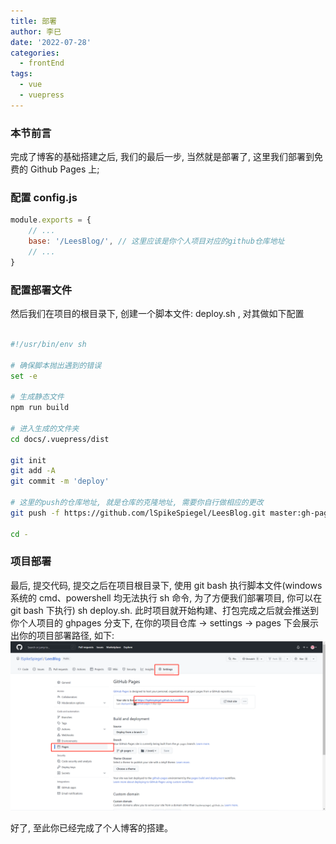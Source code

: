 ```yaml
---
title: 部署
author: 李巳
date: '2022-07-28'
categories:
  - frontEnd
tags:
  - vue
  - vuepress
---
```


### 本节前言

完成了博客的基础搭建之后, 我们的最后一步, 当然就是部署了, 这里我们部署到免费的 Github Pages 上;

### 配置 config.js

```js
module.exports = {
    // ...
    base: '/LeesBlog/', // 这里应该是你个人项目对应的github仓库地址
    // ...
}
```

### 配置部署文件

然后我们在项目的根目录下, 创建一个脚本文件: deploy.sh , 对其做如下配置

```sh

#!/usr/bin/env sh

# 确保脚本抛出遇到的错误
set -e

# 生成静态文件
npm run build

# 进入生成的文件夹
cd docs/.vuepress/dist

git init
git add -A
git commit -m 'deploy'

# 这里的push的仓库地址, 就是仓库的克隆地址, 需要你自行做相应的更改
git push -f https://github.com/lSpikeSpiegel/LeesBlog.git master:gh-pages

cd -
```

### 项目部署

最后, 提交代码, 提交之后在项目根目录下, 使用 git bash 执行脚本文件(windows 系统的 cmd、powershell 均无法执行 sh 命令, 为了方便我们部署项目, 你可以在 git bash 下执行) sh deploy.sh. 此时项目就开始构建、打包完成之后就会推送到你个人项目的 ghpages 分支下, 在你的项目仓库 -> settings -> pages 下会展示出你的项目部署路径, 如下:
![图片](./imgs/ghpages.png)

好了, 至此你已经完成了个人博客的搭建。
